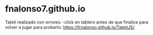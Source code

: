 # fnalonso7.github.io
Tateti realizado con errores:
-click en tablero antes de que finalice para volver a jugar
para probarlo: https://frnalonso.github.io/TatetiJS/
